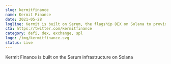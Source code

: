 ```yaml
---
slug: kermitfinance
name: Kermit Finance
date: 2021-05-28
logline: Kermit is built on Serum, the flagship DEX on Solana to provide the users and artists with the best trading experience that allows them to trade their favourite token/NFT on the most user-friendly UI.
cta: https://twitter.com/kermitfinance
category: defi, dex, exchange, spl
logo: /img/kermitfinance.svg
status: Live
---
```


Kermit Finance is built on the Serum infrastructure on Solana
